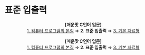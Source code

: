 # 표준 입출력

<p align="center">
<b>[매운맛 C언어 입문]</b> <br />
<a href="1. 컴퓨터 프로그램의 본질.md">1. 컴퓨터 프로그램의 본질</a> ⇒ <b>2. 표준 입출력</b> ⇒ <a href="3. 기본 자료형.md">3. 기본 자료형</a>
</p>


<p align="center">
<b>[매운맛 C언어 입문]</b> <br />
<a href="1. 컴퓨터 프로그램의 본질.md">1. 컴퓨터 프로그램의 본질</a> ⇒ <b>2. 표준 입출력</b> ⇒ <a href="3. 기본 자료형.md">3. 기본 자료형</a>
</p>
